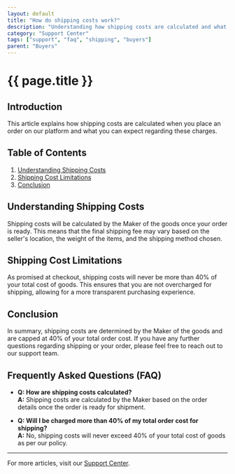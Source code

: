 ```yaml
---
layout: default
title: "How do shipping costs work?"
description: "Understanding how shipping costs are calculated and what to expect."
category: "Support Center"
tags: ["support", "faq", "shipping", "buyers"]
parent: "Buyers"
---
```


# {{ page.title }}

## Introduction

This article explains how shipping costs are calculated when you place an order on our platform and what you can expect regarding these charges.

## Table of Contents
1. [Understanding Shipping Costs](#understanding-shipping-costs)
2. [Shipping Cost Limitations](#shipping-cost-limitations)
3. [Conclusion](#conclusion)

## Understanding Shipping Costs

Shipping costs will be calculated by the Maker of the goods once your order is ready. This means that the final shipping fee may vary based on the seller's location, the weight of the items, and the shipping method chosen.

## Shipping Cost Limitations

As promised at checkout, shipping costs will never be more than 40% of your total cost of goods. This ensures that you are not overcharged for shipping, allowing for a more transparent purchasing experience.

## Conclusion

In summary, shipping costs are determined by the Maker of the goods and are capped at 40% of your total order cost. If you have any further questions regarding shipping or your order, please feel free to reach out to our support team.

## Frequently Asked Questions (FAQ)

- **Q: How are shipping costs calculated?**  
  **A:** Shipping costs are calculated by the Maker based on the order details once the order is ready for shipment.

- **Q: Will I be charged more than 40% of my total order cost for shipping?**  
  **A:** No, shipping costs will never exceed 40% of your total cost of goods as per our policy.
---

For more articles, visit our [Support Center](https://support.anamcraft.com).